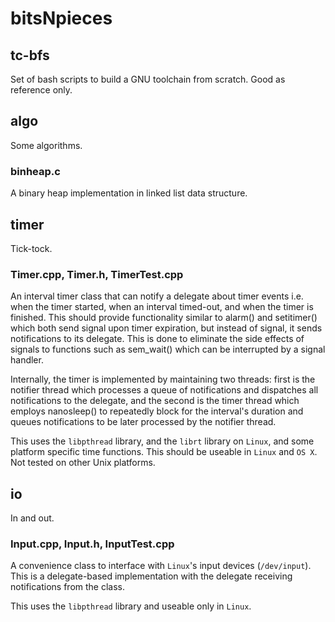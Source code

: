 bitsNpieces
===========

tc-bfs
------
Set of bash scripts to build a GNU toolchain from scratch. Good as reference only.

algo
----
Some algorithms.

### binheap.c
A binary heap implementation in linked list data structure.

timer
-----
Tick-tock.

### Timer.cpp, Timer.h, TimerTest.cpp

An interval timer class that can notify a delegate about timer events i.e. when
the timer started, when an interval timed-out, and when the timer is finished. This
should provide functionality similar to alarm() and setitimer() which both send
signal upon timer expiration, but instead of signal, it sends notifications to its
delegate. This is done to eliminate the side effects of signals to functions such as
sem_wait() which can be interrupted by a signal handler.

Internally, the timer is implemented by maintaining two threads: first is the notifier
thread which processes a queue of notifications and dispatches all notifications to
the delegate, and the second is the timer thread which employs nanosleep() to repeatedly
block for the interval's duration and queues notifications to be later processed by the
notifier thread.

This uses the `libpthread` library, and the `librt` library on `Linux`, and some platform
specific time functions. This should be useable in `Linux` and `OS X`. Not tested on
other Unix platforms.

io
--
In and out.

### Input.cpp, Input.h, InputTest.cpp

A convenience class to interface with `Linux`'s input devices (`/dev/input`). This is a
delegate-based implementation with the delegate receiving notifications from the class.

This uses the `libpthread` library and useable only in `Linux`.
